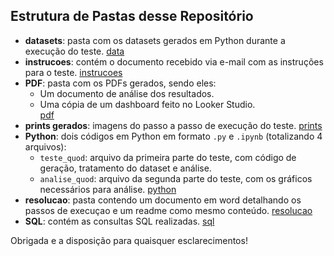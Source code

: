## Estrutura de Pastas desse Repositório

- **datasets**: pasta com os datasets gerados em Python durante a execução do teste. [data](datasets/)
- **instrucoes**: contém o documento recebido via e-mail com as instruções para o teste. [instrucoes](../Teste_Analytics_BrunaCisotto/instrucoes/)
- **PDF**: pasta com os PDFs gerados, sendo eles: 
  - Um documento de análise dos resultados.
  - Uma cópia de um dashboard feito no Looker Studio.  
  [pdf](../Teste_Analytics_BrunaCisotto/PDF/)
- **prints gerados**: imagens do passo a passo de execução do teste. [prints](../Teste_Analytics_BrunaCisotto/prints%20gerados/) 
- **Python**: dois códigos em Python em formato `.py` e `.ipynb` (totalizando 4 arquivos): 
  - `teste_quod`: arquivo da primeira parte do teste, com código de geração, tratamento do dataset e análise.
  - `analise_quod`: arquivo da segunda parte do teste, com os gráficos necessários para análise. 
  [python](../Teste_Analytics_BrunaCisotto/Python/)
- **resolucao**: pasta contendo um documento em word detalhando os passos de execuçao e um readme como mesmo conteúdo.
[resolucao](../Teste_Analytics_BrunaCisotto/resolucao/) 
- **SQL**: contém as consultas SQL realizadas.
[sql](../Teste_Analytics_BrunaCisotto/SQL/)

Obrigada e a disposição para quaisquer esclarecimentos!
